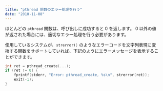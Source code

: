 ```yaml
---
title: "pthread 関数のエラー処理を行う"
date: "2010-11-08"
---
```


ほとんどの `pthread` 関数は、呼び出しに成功すると 0 を返します。
0 以外の値が返された場合には、適切なエラー処理を行う必要があります。

使用しているシステムが、`strerror()` のようなエラーコードを文字列表現に変換する関数をサポートしていれば、下記のようにエラーメッセージを表示することができます。

~~~ cpp
int ret = pthread_create(...);
if (ret != 0) {
    fprintf(stderr, "Error: pthread_create, %s\n", strerror(ret));
    exit(-1);
}
~~~

